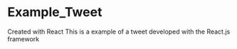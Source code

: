 # Example_Tweet
Created with React
This is a example of a tweet developed with the React.js framework
